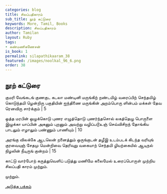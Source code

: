 ```yaml
---
categories: blog
title: சிலப்பதிகாரம்
sub_title: நூற் கட்டுரை
keywords: More, Tamil, Books
description: சிலப்பதிகாரம்
author: Tamilan
layout: Ruby
tags:
- கண்மணிகணேசன்
is_book: 1
permalink: silapathikaaram_38
featured: /images/noolkal_96_6.png
order: 38
---
```



## நூற் கட்டுரை

குமரி வேங்கடங் குணகுட கடலா மண்டினி மருங்கிற் றண்டமிழ் வரைப்பிற் செந்தமிழ் கொடுந்தமி ழென்றிரு பகுதியின் ஐந்திணை மருங்கின் அறம்பொரு ளின்பம் மக்கள் தேவ ரெனவிரு சார்க்கும் | 5

ஒத்த மரபின் ஒழுக்கொடு புணர எழுத்தொடு புணர்ந்தசொல் லகத்தெழு பொருளை இழுக்கா யாப்பின் அகனும் புறனும் அவற்று வழிப்படூஉஞ் செவ்விசிறந் தோங்கிய பாடலும் எழாலும் பண்ணும் பாணியும் | 10

அரங்கு விலக்கே ஆடலென் றனைத்தும் ஒருங்குடன் தழீஇ உடம்படக் கிடந்த வரியுங் குரவையுஞ் சேதமு மென்றிவை தெரிவுறு வகையாற் செந்தமி ழியற்கையில் ஆடிநல் நிழலின் நீடிருங் குன்றம் | 15

காட்டு வார்போற் கருத்துவெளிப் படுத்து மணிமே கலைமேல் உரைப்பொருள் முற்றிய சிலப்பதி காரம் முற்றும்.

முற்றும்.

[அடுத்த பக்கம்](silapathikaaram_39)